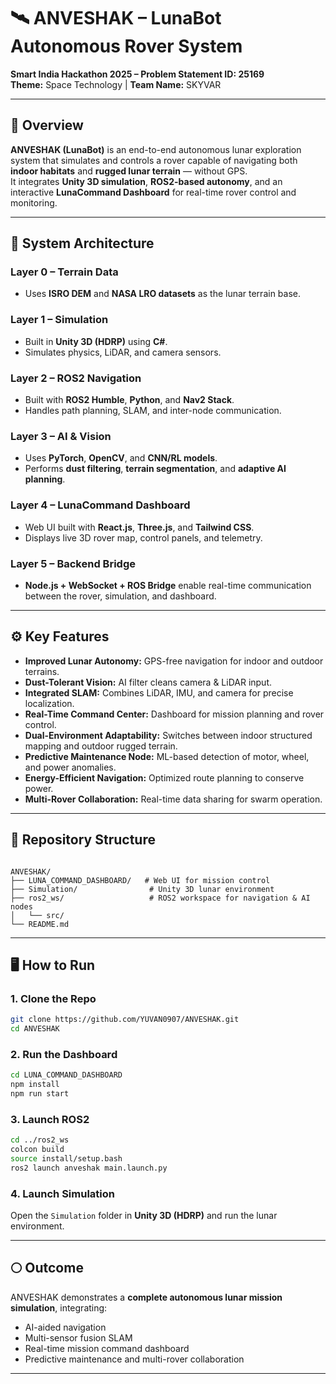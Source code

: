 
# 🛰️ ANVESHAK – LunaBot Autonomous Rover System

**Smart India Hackathon 2025 – Problem Statement ID: 25169**  
**Theme:** Space Technology | **Team Name:** SKYVAR  

---

## 🚀 Overview  
**ANVESHAK (LunaBot)** is an end-to-end autonomous lunar exploration system that simulates and controls a rover capable of navigating both **indoor habitats** and **rugged lunar terrain** — without GPS.  
It integrates **Unity 3D simulation**, **ROS2-based autonomy**, and an interactive **LunaCommand Dashboard** for real-time rover control and monitoring.

---

## 🧠 System Architecture  

### **Layer 0 – Terrain Data**
- Uses **ISRO DEM** and **NASA LRO datasets** as the lunar terrain base.

### **Layer 1 – Simulation**
- Built in **Unity 3D (HDRP)** using **C#**.
- Simulates physics, LiDAR, and camera sensors.

### **Layer 2 – ROS2 Navigation**
- Built with **ROS2 Humble**, **Python**, and **Nav2 Stack**.
- Handles path planning, SLAM, and inter-node communication.

### **Layer 3 – AI & Vision**
- Uses **PyTorch**, **OpenCV**, and **CNN/RL models**.
- Performs **dust filtering**, **terrain segmentation**, and **adaptive AI planning**.

### **Layer 4 – LunaCommand Dashboard**
- Web UI built with **React.js**, **Three.js**, and **Tailwind CSS**.
- Displays live 3D rover map, control panels, and telemetry.

### **Layer 5 – Backend Bridge**
- **Node.js + WebSocket + ROS Bridge** enable real-time communication between the rover, simulation, and dashboard.

---

## ⚙️ Key Features  
- **Improved Lunar Autonomy:** GPS-free navigation for indoor and outdoor terrains.  
- **Dust-Tolerant Vision:** AI filter cleans camera & LiDAR input.  
- **Integrated SLAM:** Combines LiDAR, IMU, and camera for precise localization.  
- **Real-Time Command Center:** Dashboard for mission planning and rover control.  
- **Dual-Environment Adaptability:** Switches between indoor structured mapping and outdoor rugged terrain.  
- **Predictive Maintenance Node:** ML-based detection of motor, wheel, and power anomalies.  
- **Energy-Efficient Navigation:** Optimized route planning to conserve power.  
- **Multi-Rover Collaboration:** Real-time data sharing for swarm operation.

---

## 🧩 Repository Structure  
```

ANVESHAK/
├── LUNA_COMMAND_DASHBOARD/   # Web UI for mission control
├── Simulation/                # Unity 3D lunar environment
├── ros2_ws/                   # ROS2 workspace for navigation & AI nodes
│   └── src/
└── README.md

````

---

## 🖥️ How to Run  

### 1. Clone the Repo
```bash
git clone https://github.com/YUVAN0907/ANVESHAK.git
cd ANVESHAK
````

### 2. Run the Dashboard

```bash
cd LUNA_COMMAND_DASHBOARD
npm install
npm run start
```

### 3. Launch ROS2

```bash
cd ../ros2_ws
colcon build
source install/setup.bash
ros2 launch anveshak main.launch.py
```

### 4. Launch Simulation

Open the `Simulation` folder in **Unity 3D (HDRP)** and run the lunar environment.

---

## 🌕 Outcome

ANVESHAK demonstrates a **complete autonomous lunar mission simulation**, integrating:

* AI-aided navigation
* Multi-sensor fusion SLAM
* Real-time mission command dashboard
* Predictive maintenance and multi-rover collaboration


---


